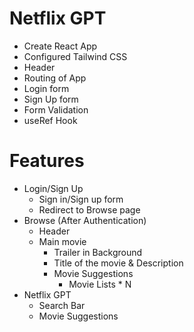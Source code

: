 # Netflix GPT

- Create React App
- Configured Tailwind CSS
- Header
- Routing of App
- Login form
- Sign Up form
- Form Validation
- useRef Hook

# Features

- Login/Sign Up
    - Sign in/Sign up form
    - Redirect to Browse page 
- Browse (After Authentication)
    - Header 
    - Main movie
        - Trailer in Background
        - Title of the movie & Description
        - Movie Suggestions
            - Movie Lists * N
- Netflix GPT 
    - Search Bar
    - Movie Suggestions